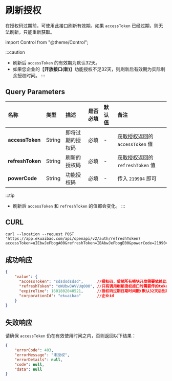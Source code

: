 # 刷新授权
在授权码过期前，可使用此接口刷新有效期。如果 `accessToken` 已经过期，则无法刷新，只能重新获取。

import Control from "@theme/Control";

<Control
method="POST"
url="/api/openapi/v2/auth/refreshToken"
/>

:::caution
- 刷新后 `accessToken` 的有效期为默认32天。
- 如果您企业的【**开放接口(新)**】功能授权不足32天，则刷新后有效期为实际剩余授权时间。
:::

## Query Parameters

| 名称 | 类型 | 描述 | 是否必填 | 默认值 | 备注 |
| :--- | :--- | :--- | :--- |:--- | :--- |
| **accessToken**  | String | 即将过期的授权码 | 必填 | - | [获取授权](/docs/open-api/getting-started/auth)返回的 `accessToken` 值 |
| **refreshToken** | String | 刷新的授权码    | 必填 | - | [获取授权](/docs/open-api/getting-started/auth)返回的 `refreshToken` 值 |
| **powerCode**    | String | 功能授权码      | 必填 | - | 传入 `219904` 即可 |

:::tip
- 刷新后 `accessToken` 和 `refreshToken` 的值都会变化。
:::

## CURL
```shell
curl --location --request POST 'https://app.ekuaibao.com/api/openapi/v2/auth/refreshToken?accessToken=uIEbwJeFbogA00&refreshToken=IBAbwJeFbogE00&powerCode=219904'
```

## 成功响应
```json
{
    "value": {
      "accessToken": "sdsdsdsdsd",      //授权码，后续所有模块开发需要依赖此返回值
      "refreshToken": "oWUbwJAVVUq000", //只有调用刷新授权接口时需要传的token
      "expireTime": 1601802040521,      //授权码过期日期时间戳(默认32天后到期)
      "corporationId": "ekuaibao"       //企业id
    }
}
```

## 失败响应
请确保 `accessToken` 仍在有效使用时间之内，否则返回以下结果：
```json
{
    "errorCode": 403,
    "errorMessage": "未授权",
    "errorDetails": null,
    "code": null,
    "data": null
}
```

